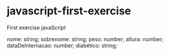 # javascript-first-exercise
First exercise javaScript 

nome: string;
sobrenome: string;
peso: number;
altura: number;
dataDeInternacao: number;
diabético: string;
